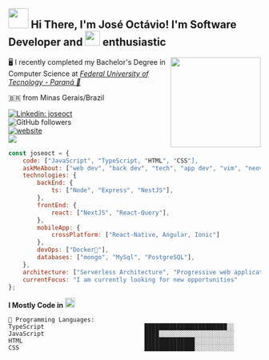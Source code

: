 <h2><img src="https://media.giphy.com/media/WUlplcMpOCEmTGBtBW/giphy.gif" width="40"> Hi There, I'm José Octávio! I'm Software Developer and <img src="https://emojis.slackmojis.com/emojis/images/1643514110/700/vim.png?1643514110" width="30"> enthusiastic</h2>
<img align='right' src="https://emojis.slackmojis.com/emojis/images/1643514738/7421/typingcat.gif?1643514738" width="180">
<p>
🖥️ I recently completed my Bachelor's Degree in Computer Science at 
<em><a href="https://www.utfpr.edu.br/" target="_blank">Federal University of Tecnology - Paraná 📜</a></em><br>
</p>
<p>🇧🇷 from Minas Gerais/Brazil</p>

[![Linkedin: joseoct](https://img.shields.io/badge/-joseoct-blue?style=flat-square&logo=Linkedin&logoColor=white&link=https://www.linkedin.com/in/joseoct/)](https://www.linkedin.com/in/joseoct/)<br>
![GitHub followers](https://img.shields.io/github/followers/joseoct?label=Follow&style=social)<br>
[![website](https://img.shields.io/badge/Website-f6ad55.svg?&style=flat-square&logo=Google-Chrome&logoColor=black&link=https://joseoct.github.io/devfolio/)](https://joseoct.github.io/devfolio/)<br>
![](https://visitor-badge.glitch.me/badge?page_id=joseoct.joseoct)<br>

```javascript
const joseoct = {
    code: ["JavaScript", "TypeScript, "HTML", "CSS"],
    askMeAbout: ["web dev", "back dev", "tech", "app dev", "vim", "neovim", "linux"],
    technologies: {
        backEnd: {
            ts: ["Node", "Express", "NestJS"],
        },
        frontEnd: {
            react: ["NextJS", "React-Query"],
        },
        mobileApp: {
            crossPlatform: ["React-Native, Angular, Ionic"]
        },
        devOps: ["Docker🐳"],
        databases: ["mongo", "MySql", "PostgreSQL"],
    },
    architecture: ["Serverless Architecture", "Progressive web applications", "Single page applications"],
    currentFocus: "I am currently looking for new opportunities"
};
```
**I Mostly Code in <img width="20" src="https://emojis.slackmojis.com/emojis/images/1643514173/1383/typescript.png?1643514173">**
```text
💬 Programming Languages: 
TypeScript                            ███████████████████████░░   
JavaScript                            ████░░░░░░░░░░░░░░░░░░░░░  
HTML                                  ██████████████░░░░░░░░░░░ 
CSS                                   ██████████████░░░░░░░░░░░   
```
